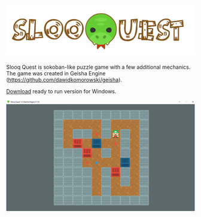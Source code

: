 # ![](SlooqQuest\SlooqQuest.Assets\Assets\Graphics\slooqquest6.png)
Slooq Quest is sokoban-like puzzle game with a few additional mechanics. The game was created in Geisha Engine (https://github.com/dawidkomorowski/geisha).

[Download](https://github.com/dawidkomorowski/slooq-quest) ready to run version for Windows.

![](slooq-quest-screenshot.png)
